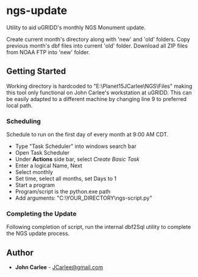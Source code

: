 # ngs-update

Utility to aid uGRIDD's monthly NGS Monument update.

Create current month's directory along with 'new' and 'old' folders. Copy previous month's dbf files into current 'old' folder. Download all ZIP files from NOAA FTP into 'new' folder.

## Getting Started
Working directory is hardcoded to "E:\Planet15JCarlee\NGS\Files" making this tool only functional on John Carlee's workstation at uGRIDD. This can be easily adapted to a different machine by changing line 9 to preferred local path.

### Scheduling

Schedule to run on the first day of every month at 9:00 AM CDT.
* Type "Task Scheduler" into windows search bar
* Open Task Scheduler
* Under **Actions** side bar, select *Create Basic Task*
* Enter a logical Name, Next
* Select monthly
* Set time, select all months, set Days to 1
* Start a program
* Program/script is the python.exe path
* Add arguments: "C:\YOUR_DIRECTORY\ngs-script.py"

### Completing the Update

Following completion of script, run the internal dbf2Sql utility to complete the NGS update process.

## Author

* **John Carlee** - JCarlee@gmail.com
